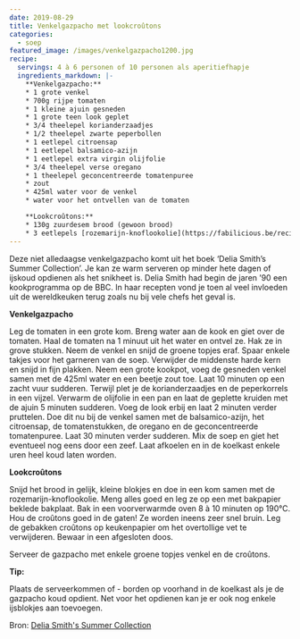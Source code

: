 ```yaml
---
date: 2019-08-29
title: Venkelgazpacho met lookcroûtons
categories:
  - soep
featured_image: /images/venkelgazpacho1200.jpg
recipe:
  servings: 4 à 6 personen of 10 personen als aperitiefhapje
  ingredients_markdown: |-
    **Venkelgazpacho:**
    * 1 grote venkel
    * 700g rijpe tomaten
    * 1 kleine ajuin gesneden
    * 1 grote teen look geplet
    * 3/4 theelepel korianderzaadjes
    * 1/2 theelepel zwarte peperbollen
    * 1 eetlepel citroensap
    * 1 eetlepel balsamico-azijn
    * 1 eetlepel extra virgin olijfolie
    * 3/4 theelepel verse oregano 
    * 1 theelepel geconcentreerde tomatenpuree    * zout
    * 425ml water voor de venkel
    * water voor het ontvellen van de tomaten

    **Lookcroûtons:**
    * 130g zuurdesem brood (gewoon brood)
    * 3 eetlepels [rozemarijn-knoflookolie](https://fabilicious.be/recipes/hartigdivers/2018/09/28/rozemarijnolie/)
---
```

Deze niet alledaagse venkelgazpacho komt uit het boek ‘Delia Smith’s Summer Collection’.
Je kan ze warm serveren op minder hete dagen of ijskoud opdienen als het snikheet is.
Delia Smith had begin de jaren ’90 een kookprogramma op de BBC.
In haar recepten vond je toen al veel invloeden uit de wereldkeuken terug zoals nu bij vele chefs het geval is.

<!--more-->

**Venkelgazpacho**

Leg de tomaten in een grote kom. Breng water aan de kook en giet over de tomaten. Haal de tomaten na 1 minuut uit het water en ontvel ze.
Hak ze in grove stukken.
Neem de venkel en snijd de groene topjes eraf. Spaar enkele takjes voor het garneren van de soep. Verwijder de middenste harde kern en snijd in fijn plakken.
Neem een grote kookpot, voeg de gesneden venkel samen met de 425ml water en een beetje zout toe. Laat 10 minuten op een zacht vuur sudderen.
Terwijl plet je de korianderzaadjes en de peperkorrels in een vijzel.
Verwarm de olijfolie in een pan en laat de geplette kruiden met de ajuin 5 minuten sudderen. Voeg de look erbij en laat 2 minuten verder pruttelen.
Doe dit nu bij de venkel samen met de balsamico-azijn, het citroensap, de tomatenstukken,  de oregano en de geconcentreerde tomatenpuree.
Laat 30 minuten verder sudderen.
Mix de soep en giet het eventueel nog eens door een zeef.
Laat afkoelen en in de koelkast enkele uren heel koud laten worden. 

**Lookcroûtons**

Snijd het brood in gelijk, kleine blokjes en doe in een kom samen met de rozemarijn-knoflookolie.
Meng alles goed en leg ze op een met bakpapier beklede bakplaat.
Bak in een voorverwarmde oven 8 à 10 minuten op 190°C.
Hou de croûtons goed in de gaten! Ze worden ineens zeer snel bruin.
Leg de gebakken croûtons op keukenpapier om het overtollige vet te verwijderen.
Bewaar in een afgesloten doos.

Serveer de gazpacho met enkele groene topjes venkel en de croûtons.

<b>Tip: </b>

Plaats de serveerkommen of - borden op voorhand in de koelkast als je de gazpacho koud opdient. Net voor het opdienen kan je er ook nog enkele ijsblokjes aan toevoegen.


Bron: [Delia Smith's Summer Collection](https://www.bol.com/nl/f/delia-smith-s-summer-collection/30163755/)
